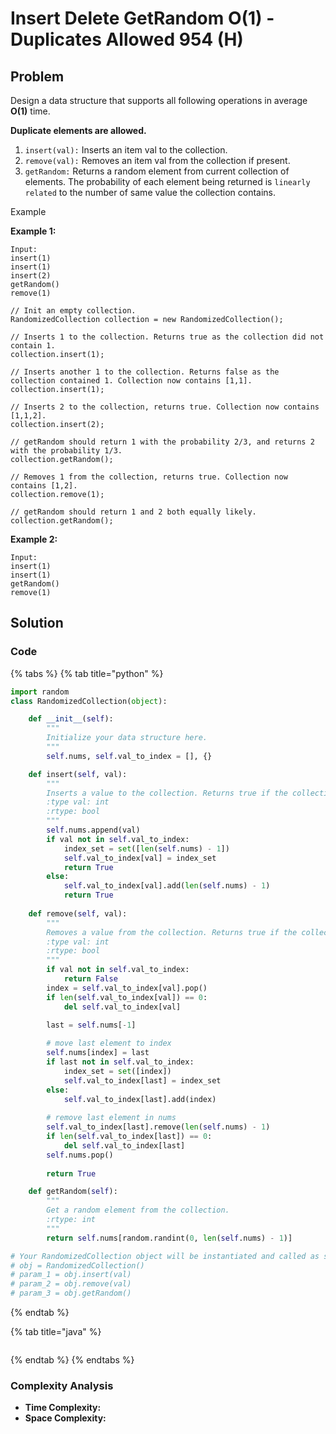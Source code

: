 # Insert Delete GetRandom O\(1\) - Duplicates Allowed 954 \(H\)

## Problem

Design a data structure that supports all following operations in average **O\(1\)** time.

**Duplicate elements are allowed.**

1. `insert(val):` Inserts an item val to the collection.
2. `remove(val):` Removes an item val from the collection if present.
3. `getRandom:` Returns a random element from current collection of elements. The probability of each element being returned is `linearly related` to the number of same value the collection contains.

Example

**Example 1:**

```text
Input:
insert(1)
insert(1)
insert(2)
getRandom()
remove(1)

// Init an empty collection.
RandomizedCollection collection = new RandomizedCollection();

// Inserts 1 to the collection. Returns true as the collection did not contain 1.
collection.insert(1);

// Inserts another 1 to the collection. Returns false as the collection contained 1. Collection now contains [1,1].
collection.insert(1);

// Inserts 2 to the collection, returns true. Collection now contains [1,1,2].
collection.insert(2);

// getRandom should return 1 with the probability 2/3, and returns 2 with the probability 1/3.
collection.getRandom();

// Removes 1 from the collection, returns true. Collection now contains [1,2].
collection.remove(1);

// getRandom should return 1 and 2 both equally likely.
collection.getRandom();
```

**Example 2:**

```text
Input:
insert(1)
insert(1)
getRandom()
remove(1)
```

## Solution

### Code

{% tabs %}
{% tab title="python" %}
```python
import random
class RandomizedCollection(object):

    def __init__(self):
        """
        Initialize your data structure here.
        """
        self.nums, self.val_to_index = [], {}

    def insert(self, val):
        """
        Inserts a value to the collection. Returns true if the collection did not already contain the specified element.
        :type val: int
        :rtype: bool
        """
        self.nums.append(val)
        if val not in self.val_to_index:
            index_set = set([len(self.nums) - 1])
            self.val_to_index[val] = index_set
            return True
        else:
            self.val_to_index[val].add(len(self.nums) - 1)
            return True
        
    def remove(self, val):
        """
        Removes a value from the collection. Returns true if the collection contained the specified element.
        :type val: int
        :rtype: bool
        """
        if val not in self.val_to_index:
            return False
        index = self.val_to_index[val].pop()
        if len(self.val_to_index[val]) == 0:
            del self.val_to_index[val]

        last = self.nums[-1]
        
        # move last element to index
        self.nums[index] = last
        if last not in self.val_to_index:
            index_set = set([index])
            self.val_to_index[last] = index_set
        else:
            self.val_to_index[last].add(index)
        
        # remove last element in nums
        self.val_to_index[last].remove(len(self.nums) - 1)
        if len(self.val_to_index[last]) == 0:
            del self.val_to_index[last]
        self.nums.pop()
        
        return True

    def getRandom(self):
        """
        Get a random element from the collection.
        :rtype: int
        """
        return self.nums[random.randint(0, len(self.nums) - 1)]

# Your RandomizedCollection object will be instantiated and called as such:
# obj = RandomizedCollection()
# param_1 = obj.insert(val)
# param_2 = obj.remove(val)
# param_3 = obj.getRandom()
```
{% endtab %}

{% tab title="java" %}
```

```
{% endtab %}
{% endtabs %}

### Complexity Analysis

* **Time Complexity:**
* **Space Complexity:**

